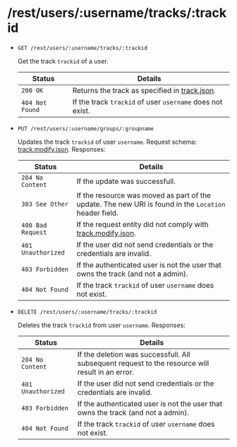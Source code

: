 # /rest/users/:username/tracks/:trackid

*   `GET /rest/users/:username/tracks/:trackid`

    Get the track `trackid` of a user.

    | Status             | Details
    |--------------------|--------
    | `200 OK`           | Returns the track as specified in [track.json].
    | `404 Not Found`    | If the track `trackid` of user `username` does not exist.

*   `PUT /rest/users/:username/groups/:groupname`

    Updates the track `trackid` of user `username`. Request schema: [track.modify.json]. Responses:

    | Status             | Details
    |--------------------|--------
    | `204 No Content`   | If the update was successfull.
    | `303 See Other`    | If the resource was moved as part of the update. The new URI is found in the `Location` header field.
    | `400 Bad Request`  | If the request entity did not comply with [track.modify.json].
    | `401 Unauthorized` | If the user did not send credentials or the credentials are invalid.
    | `403 Forbidden`    | If the authenticated user is not the user that owns the track (and not a admin).
    | `404 Not Found`    | If the track `trackid` of user `username` does not exist.

* `DELETE /rest/users/:username/tracks/:trackid`

    Deletes the track `trackid` from user `username`. Responses:

    | Status             | Details
    |--------------------|--------
    | `204 No Content`   | If the deletion was successfull. All subsequent request to the resource will result in an error.
    | `401 Unauthorized` | If the user did not send credentials or the credentials are invalid.
    | `403 Forbidden`    | If the authenticated user is not the user that owns the track (and not a admin).
    | `404 Not Found`    | If the track `trackid` of user `username` does not exist.


[track.json]:        https://github.com/enviroCar/enviroCar-server/blob/master/rest/src/main/resources/schema/track.json "track.json"
[track.modify.json]: https://github.com/enviroCar/enviroCar-server/blob/master/rest/src/main/resources/schema/track.modify.json "track.modify.json"
[track.create.json]: https://github.com/enviroCar/enviroCar-server/blob/master/rest/src/main/resources/schema/track.create.json "track.create.json"
[tracks.json]:       https://github.com/enviroCar/enviroCar-server/blob/master/rest/src/main/resources/schema/tracks.json "tracks.json"